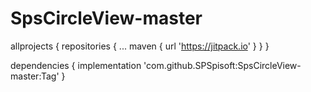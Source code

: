 # SpsCircleView-master


allprojects {
	repositories {
		...
		maven { url 'https://jitpack.io' }
	}
}
  
  
dependencies {
	implementation 'com.github.SPSpisoft:SpsCircleView-master:Tag'
}
